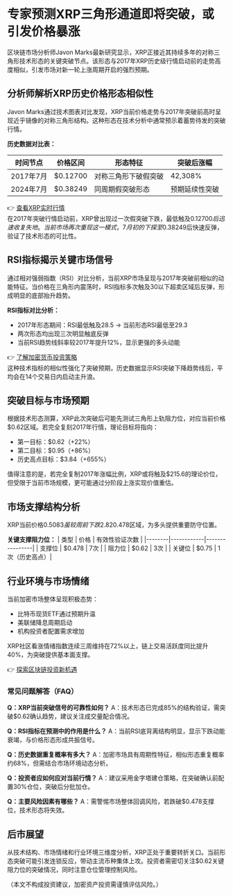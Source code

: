 # 专家预测XRP三角形通道即将突破，或引发价格暴涨

区块链市场分析师Javon Marks最新研究显示，XRP正接近其持续多年的对称三角形技术形态的关键突破节点。该形态与2017年XRP历史级行情启动前的走势高度相似，引发市场对新一轮上涨周期开启的强烈预期。

## 分析师解析XRP历史价格形态相似性

Javon Marks通过技术图表对比发现，XRP当前价格走势与2017年突破前高时呈现近乎镜像的对称三角形结构。这种形态在技术分析中通常预示着蓄势待发的突破行情。

**历史数据对比表：**

| 时间节点        | 价格区间      | 形态特征          | 突破后涨幅   |
|-----------------|-------------|-----------------|------------|
| 2017年7月       | $0.12700    | 对称三角形下破假突破 | 42,308%    |
| 2024年7月       | $0.38249    | 同周期假突破形态   | 预期延续性突破 |

👉 [查看XRP实时行情](https://bit.ly/okx_welcome)  
在2017年突破行情启动前，XRP曾出现过一次假突破下跌，最低触及$0.12700后迅速收复失地。当前市场再次重现这一模式，7月初的下探至$0.38249后快速反弹，验证了技术形态的可比性。

## RSI指标揭示关键市场信号

通过相对强弱指数（RSI）对比分析，当前XRP市场呈现与2017年突破前相似的动能特征。当价格在三角形内震荡时，RSI指标多次触及30以下超卖区域后反弹，形成明显的底部抬升趋势。

**RSI指标对比分析：**
- 2017年形态期间：RSI最低触及28.5 → 当前形态RSI最低至29.3
- 两次形态均出现三次明显触底反弹
- 当前RSI趋势线斜率较2017年提升12%，显示更强的多头动能

👉 [了解加密货币投资策略](https://bit.ly/okx_welcome)  
这种技术指标的相似性强化了突破预期，历史数据显示RSI突破下降趋势线后，平均会在14个交易日内启动主升浪。

## 突破目标与市场预期

根据技术形态测算，XRP此次突破后可能先测试三角形上轨阻力位，对应当前价格$0.62区域。若完全复刻2017年行情，理论目标将指向：
- 第一目标：$0.62（+22%）
- 第二目标：$0.95（+86%）
- 历史高点目标：$3.84（+655%）

值得注意的是，若完全复制2017年涨幅比例，XRP或将触及$215.6的理论价位，但受限于当前市场规模，更可能通过分阶段上涨实现价值重估。

## 市场支撑结构分析

XRP当前价格$0.5083虽较周前下跌2.82%，但已连续12周维持在七年来形成的上升趋势线上方。该支撑位以年化7.2%的速率上移，当前位于$0.478区域，为多头提供重要防守位置。

**关键支撑阻力位：**
| 类型   | 价格       | 有效性验证次数 |
|--------|------------|----------------|
| 支撑位 | $0.478     | 7次            |
| 阻力位 | $0.62      | 3次            |
| 关键位 | $0.75      | 1次（历史高点）|

## 行业环境与市场情绪

当前加密市场整体呈现积极态势：
- 比特币现货ETF通过预期升温
- 美联储降息周期启动
- 机构投资者配置需求增加

XRP社区看涨情绪指数连续三周维持在72%以上，链上交易活跃度同比提升40%，为突破提供基本面支撑。

👉 [探索区块链投资新机遇](https://bit.ly/okx_welcome)  
### 常见问题解答（FAQ）

**Q：XRP当前突破信号的可靠性如何？**
A：技术形态已完成85%的结构验证，需突破$0.62确认趋势，建议关注成交量配合情况。

**Q：RSI指标在预测中的作用是什么？**
A：当前RSI底背离结构明显，显示下跌动能衰竭，与价格形态形成共振信号。

**Q：历史数据重复概率有多大？**
A：加密市场具有周期性特征，相似形态重复概率约68%，但需结合市场环境动态分析。

**Q：投资者应如何应对当前行情？**
A：建议采用金字塔建仓策略，在突破确认前配置30%仓位，突破后分批加仓。

**Q：主要风险因素有哪些？**
A：需警惕市场整体回调风险，若跌破$0.478支撑位，技术形态将失效。

## 后市展望

从技术结构、市场情绪和行业环境三维度分析，XRP正处于重要转折关口。当前形态突破可能引发连锁反应，带动主流币种集体上攻。投资者需密切关注$0.62关键阻力位的突破情况，同时注意仓位管理控制风险。

（本文不构成投资建议，加密资产投资需谨慎评估风险。）